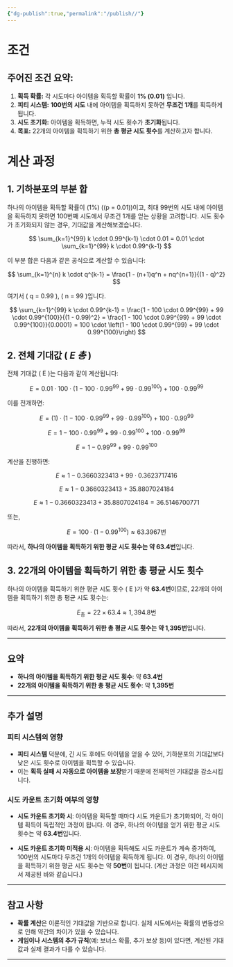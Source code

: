 ```yaml
---
{"dg-publish":true,"permalink":"/publish//"}
---
```



# 조건
## **주어진 조건 요약:**

1. **획득 확률:** 각 시도마다 아이템을 획득할 확률이 **1% (0.01)** 입니다.
2. **피티 시스템:** **100번의 시도** 내에 아이템을 획득하지 못하면 **무조건 1개**를 획득하게 됩니다.
3. **시도 초기화:** 아이템을 획득하면, 누적 시도 횟수가 **초기화**됩니다.
4. **목표:** 22개의 아이템을 획득하기 위한 **총 평균 시도 횟수**를 계산하고자 합니다.

# 계산 과정

## 1. 기하분포의 부분 합

하나의 아이템을 획득할 확률이 \(1\%\) (\(p = 0.01\))이고, 최대 99번의 시도 내에 아이템을 획득하지 못하면 100번째 시도에서 무조건 1개를 얻는 상황을 고려합니다. 시도 횟수가 초기화되지 않는 경우, 기대값을 계산해보겠습니다.

$$
\sum_{k=1}^{99} k \cdot 0.99^{k-1} \cdot 0.01 = 0.01 \cdot \sum_{k=1}^{99} k \cdot 0.99^{k-1}
$$

이 부분 합은 다음과 같은 공식으로 계산할 수 있습니다:

$$
\sum_{k=1}^{n} k \cdot q^{k-1} = \frac{1 - (n+1)q^n + nq^{n+1}}{(1 - q)^2}
$$

여기서 \( q = 0.99 \), \( n = 99 \)입니다.

$$
\sum_{k=1}^{99} k \cdot 0.99^{k-1} = \frac{1 - 100 \cdot 0.99^{99} + 99 \cdot 0.99^{100}}{(1 - 0.99)^2} = \frac{1 - 100 \cdot 0.99^{99} + 99 \cdot 0.99^{100}}{0.0001} = 100 \cdot \left(1 - 100 \cdot 0.99^{99} + 99 \cdot 0.99^{100}\right)
$$

## 2. 전체 기대값 ( *E 총* )

전체 기대값 \( E \)는 다음과 같이 계산됩니다:


$$
E = 0.01 \cdot 100 \cdot \left(1 - 100 \cdot 0.99^{99} + 99 \cdot 0.99^{100}\right) + 100 \cdot 0.99^{99}
$$

이를 전개하면:

$$
E = \left(1\right) \cdot \left(1 - 100 \cdot 0.99^{99} + 99 \cdot 0.99^{100}\right) + 100 \cdot 0.99^{99}
$$

$$
E = 1 - 100 \cdot 0.99^{99} + 99 \cdot 0.99^{100} + 100 \cdot 0.99^{99}
$$

$$
E = 1 - 0.99^{99} + 99 \cdot 0.99^{100}
$$

계산을 진행하면:

$$
E \approx 1 - 0.3660323413 + 99 \cdot 0.3623717416
$$

$$
E \approx 1 - 0.3660323413 + 35.8807024184
$$

$$
E \approx 1 - 0.3660323413 + 35.8807024184 = 36.5146700771
$$

또는,

$$
E = 100 \cdot \left(1 - 0.99^{100}\right) \approx 63.3967 \text{번}
$$

따라서, **하나의 아이템을 획득하기 위한 평균 시도 횟수는 약 63.4번**입니다.

## 3. 22개의 아이템을 획득하기 위한 총 평균 시도 횟수 

하나의 아이템을 획득하기 위한 평균 시도 횟수 \( E \)가 약 **63.4번**이므로, 22개의 아이템을 획득하기 위한 총 평균 시도 횟수는:

$$
E_{\text{총}} = 22 \times 63.4 \approx 1,394.8 \text{번}
$$

따라서, **22개의 아이템을 획득하기 위한 총 평균 시도 횟수는 약 1,395번**입니다.

---

## 요약

- **하나의 아이템을 획득하기 위한 평균 시도 횟수**: 약 **63.4번**
- **22개의 아이템을 획득하기 위한 총 평균 시도 횟수**: 약 **1,395번**

---

## 추가 설명

### 피티 시스템의 영향

- **피티 시스템** 덕분에, 긴 시도 후에도 아이템을 얻을 수 있어, 기하분포의 기대값보다 낮은 시도 횟수로 아이템을 획득할 수 있습니다.
- 이는 **획득 실패 시 자동으로 아이템을 보장**받기 때문에 전체적인 기대값을 감소시킵니다.

### 시도 카운트 초기화 여부의 영향

- **시도 카운트 초기화 시**: 아이템을 획득할 때마다 시도 카운트가 초기화되어, 각 아이템 획득이 독립적인 과정이 됩니다. 이 경우, 하나의 아이템을 얻기 위한 평균 시도 횟수는 약 **63.4번**입니다.
  
- **시도 카운트 초기화 미적용 시**: 아이템을 획득해도 시도 카운트가 계속 증가하여, 100번의 시도마다 무조건 1개의 아이템을 획득하게 됩니다. 이 경우, 하나의 아이템을 획득하기 위한 평균 시도 횟수는 약 **50번**이 됩니다. (계산 과정은 이전 메시지에서 제공된 바와 같습니다.)

---

## 참고 사항

- **확률 계산**은 이론적인 기대값을 기반으로 합니다. 실제 시도에서는 확률의 변동성으로 인해 약간의 차이가 있을 수 있습니다.
- **게임이나 시스템의 추가 규칙**(예: 보너스 확률, 추가 보상 등)이 있다면, 계산된 기대값과 실제 결과가 다를 수 있습니다.

---
